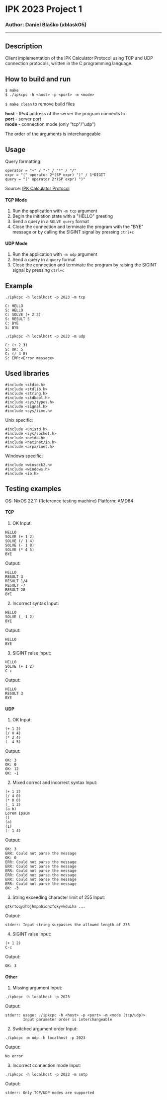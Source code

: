 # IPK 2023 Project 1
### Author: Daniel Blaško (xblask05)
<hr>

## Description
Client implementation of the IPK Calculator Protocol using TCP and UDP connection protocols, written in the C programming language.

## How to build and run
```
$ make
$ ./ipkcpc -h <host> -p <port> -m <mode>
```

`$ make clean` to remove build files

**host** - IPv4 address of the server the program connects to \
**port** - server port \
**mode** - connection mode (only "tcp"/"udp") 

The order of the arguments is interchangeable

## Usage
Query formatting:
```
operator = "+" / "-" / "*" / "/"
expr = "(" operator 2*(SP expr) ")" / 1*DIGIT
query = "(" operator 2*(SP expr) ")"
```
Source: [IPK Calculator Protocol](https://git.fit.vutbr.cz/NESFIT/IPK-Projekty/src/branch/master/Project%201/Protocol.md)

#### TCP Mode 
1. Run the application with `-m tcp` argument
2. Begin the initiation state with a "HELLO" greeting
3. Send a query in a `SOLVE query` format
4. Close the connection and terminate the program with the "BYE" message or by calling the SIGINT signal by pressing `ctrl+c`

#### UDP Mode
1. Run the application with `-m udp` argument 
2. Send a query in a `query` format
3. Close the connection and terminate the program by raising the SIGINT signal by pressing `ctrl+c`

## Example
```
./ipkcpc -h localhost -p 2023 -m tcp

C: HELLO
S: HELLO
C: SOLVE (+ 2 3)
S: RESULT 5
C: BYE
S: BYE
```

```
./ipkcpc -h localhost -p 2023 -m udp

C: (+ 2 3)
S: OK: 5
C: (/ 4 0)
S: ERR:<Error message>
```

## Used libraries
```
#include <stdio.h>
#include <stdlib.h>
#include <string.h>
#include <stdbool.h>
#include <sys/types.h>
#include <signal.h>
#include <sys/time.h>
```

Unix specific:
```
#include <unistd.h>
#include <sys/socket.h>
#include <netdb.h>
#include <netinet/in.h>
#include <arpa/inet.h>
```

Windows specific:
```
#include <winsock2.h>
#include <windows.h>
#include <io.h>
```

## Testing examples
OS: NixOS 22.11 (Reference testing machine)
Platform: AMD64
#### TCP
1. OK 
Input:
```
HELLO
SOLVE (+ 1 2)
SOLVE (/ 1 4)
SOLVE (- 1 8)
SOLVE (* 4 5)
BYE
```
Output:
```
HELLO
RESULT 3
RESULT 1/4
RESULT -7
RESULT 20
BYE
```

2. Incorrect syntax
Input:
```
HELLO
SOLVE (_ 1 2)
BYE
```
Output:
```
HELLO
BYE
```

3. SIGINT raise
Input:
```
HELLO 
SOLVE (+ 1 2)
C-c
```
Output:
```
HELLO
RESULT 3
BYE
```

#### UDP
1. OK
Input:
```
(+ 1 2)
(/ 0 4)
(* 3 4)
(- 4 5)
```
Output:
```
OK: 3
OK: 0
OK: 12
OK: -1
```

2. Mixed correct and incorrect syntax
Input:
```
(+ 1 2)
(/ 4 0)
(* 0 0)
(_ 1 3)
(a b)
Lorem Ipsum
()
(a)
(1)
(- 1 4)
```
Output:
```
OK: 3
ERR: Could not parse the message
OK: 0
ERR: Could not parse the message
ERR: Could not parse the message
ERR: Could not parse the message
ERR: Could not parse the message
ERR: Could not parse the message
ERR: Could not parse the message
OK: -3
```

3. String exceeding character limit of 255
Input:
```
qtkrtoqyxhbjhmpnbidnzfqkyvkduiha ...
```
Output:
```
stderr: Input string surpasses the allowed length of 255
```

4. SIGINT raise
Input:
```
(+ 1 2)
C-c
```
Output:
```
OK: 3
```

#### Other
1. Missing argument
Input:
```
./ipkcpc -h localhost -p 2023 
```
Output:
```
stderr: usage: ./ipkcpc -h <host> -p <port> -m <mode (tcp/udp)>
        Input parameter order is interchangeable
```

2. Switched argument order
Input:
```
./ipkcpc -m udp -h localhost -p 2023
```
Output:
```
No error
```

3. Incorrect connection mode
Input: 
```
./ipkcpc -h localhost -p 2023 -m smtp
```
Output:
```
stderr: Only TCP/UDP modes are supported
```
